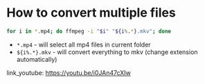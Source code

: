 # How to convert multiple files

```bash
for i in *.mp4; do ffmpeg -i "$i" "${i%.*}.mkv"; done
```

- `*.mp4` - will select all mp4 files in current folder
- `${i%.*}.mkv` - will convert everything to mkv (change extension automatically)


link_youtube: https://youtu.be/i0JAn47cXIw
